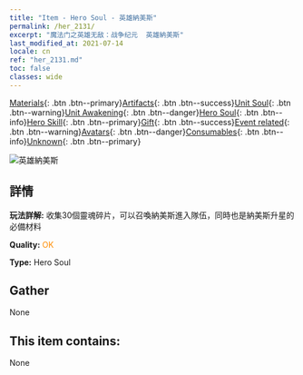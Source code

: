 ```yaml
---
title: "Item - Hero Soul - 英雄納美斯"
permalink: /her_2131/
excerpt: "魔法门之英雄无敌：战争纪元  英雄納美斯"
last_modified_at: 2021-07-14
locale: cn
ref: "her_2131.md"
toc: false
classes: wide
---
```

 [Materials](/ItemsCN/){: .btn .btn--primary}[Artifacts](/ItemsCN/Artifacts/){: .btn .btn--success}[Unit Soul](/ItemsCN/UnitSoul/){: .btn .btn--warning}[Unit Awakening](/ItemsCN/UnitAwakening/){: .btn .btn--danger}[Hero Soul](/ItemsCN/HeroSoul/){: .btn .btn--info}[Hero Skill](/ItemsCN/HeroSkill/){: .btn .btn--primary}[Gift](/ItemsCN/Gift/){: .btn .btn--success}[Event related](/ItemsCN/Events/){: .btn .btn--warning}[Avatars](/ItemsCN/Avatars/){: .btn .btn--danger}[Consumables](/ItemsCN/Consumables/){: .btn .btn--info}[Unknown](/ItemsCN/Unknown/){: .btn .btn--primary}

 ![英雄納美斯](/images/h/h_Nymus.jpg)

## 詳情
 **玩法詳解:** 收集30個靈魂碎片，可以召喚納美斯進入隊伍，同時也是納美斯升星的必備材料

 **Quality:** <span style="color: #FF8C00">OK</span>

 **Type:** Hero Soul

## Gather

  None

## This item contains:

  None

